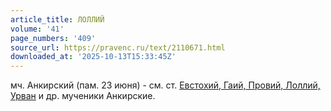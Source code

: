 ```yaml
---
article_title: ЛОЛЛИЙ
volume: '41'
page_numbers: '409'
source_url: https://pravenc.ru/text/2110671.html
downloaded_at: '2025-10-13T15:33:45Z'
---
```


мч. Анкирский (пам. 23 июня) - см. ст. [Евстохий, Гаий, Провий, Лоллий, Урван](<https://pravenc.ru/text/Евстохий  Гаий  Провий  Лоллий  Урван.html>) и др. мученики Анкирские.
